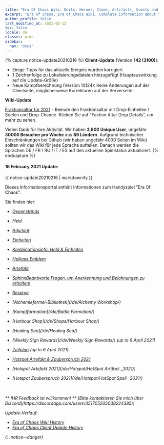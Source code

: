 ```yaml
---
title: "Era Of Chaos Wiki: Units, Heroes, Items, Artifacts, Quests and more"
excerpt: "Era of Chaos, Era of Chaos Wiki. Complete information about the Era Of Chaos: Units, Heroes, Items, Artifacts, Quests and more. Be strongest player with us. Information about future updates and events."
author_profile: false
last_modified_at: 2021-02-12
toc: false
locale: de
classes: wide
sidebar:
  nav: "docs"
---
```


{% capture notice-update20210216 %}
**Client-Update** (Version **142 (3100)**):

* Einige Tipps für das aktuelle Ereignis wurden korrigiert
* 1 Zeichenfolge zu Lokalisierungsdateien hinzugefügt (Hauptauswirkung auf die Update-Größe)
* Neue Kampfberechnung (Version 10124): Keine Änderungen auf der Clientseite, möglicherweise Korrekturen auf der Serverseite.

**Wiki-Update**

[Fraktionsaltar für 2021](https://eraofchaos.github.io/FactionAltar/) - Beende den Fraktionsaltar mit Drop-Einheiten / Seelen und Drop-Chance. Klicken Sie auf "Faction Altar Drop Details", um mehr zu sehen.

Vielen Dank für Ihre Aktivität. Wir haben **3,600 Unique User**, ungefähr **30000 Besucher pro Woche** aus **86 Ländern**.
Aufgrund technischer Einschränkungen bei Github (wir haben ungefähr 4000 Seiten im Wiki) sollten wir das Wiki für jede Sprache aufteilen. Danach werden die Sprachen DE / FR / RU / IT / ES auf den aktuellen Spielstatus aktualisiert.
{% endcapture %}

<div class="notice--danger">
  <h4 class="no_toc">16 February 2021 Update:</h4>
  {{ notice-update20210216 | markdownify }}
</div>

Dieses Informationsportal enthält Informationen zum Handyspiel "Era Of Chaos".

Sie finden hier:
* <i class="fas fa-gavel"/> [Gegenstands](/de/Items/)
* <i class="fas fa-chess-king"/>  [Held](/de/heroes/)
* <i class="fas fa-mask"/>  [Adjutant](/de/heroes/Adjutants/)
* <i class="fab fa-optin-monster"/>  [Einheiten](/de/units/)
* <i class="fas fa-fist-raised"/> [Kombinationsinfo: Held & Einheiten](/de/combination/)
* <i class="fas fa-atom"/>  [Heiliges Emblem](/de/Emblem/)
* <i class="fas fa-hand-sparkles"/>  [Artefakt](/de/artifacts/)

* <i class="fas fa-question-circle"/>  [SphinxBeantworte Fragen, um Anerkennung und Belohnungen zu erhalten!](/de/sphinx/)

* <i class="fas fa-hat-cowboy-side"/>  [Reserve](/de/Backup/)
* <i class="fas fa-place-of-worship"/>  [Alchemieformel-Bibliothek](/de/Alchemy Workshop/)
* <i class="fab fa-battle-net"/> [Kampfformation](/de/Battle Formation/)
* <i class="fas fa-store-alt"/>  [Harbour Shop](/de/Shops/Harbour Shop/)
* <i class="fas fa-water"/>  [Healing Sea](/de/Healing Sea/)

* <i class="fas fa-business-time"/>  [Weekly Sign Rewards](/de/Weekly Sign Rewards/) (up to 6 April 2021)
* <i class="fas fa-calendar-alt"/>  [Zeitplan](/de/Schedule/) (up to 6 April 2021)
* <i class="fas fa-calendar-day"/> [Hotspot Artefakt & Zauberspruch 2021](/de/Hotspot/)
* <i class="fas fa-calendar-day"/> [Hotspot Artefakt 2021](/de/Hotspot/HotSpot Artifact _2021/)
* <i class="fas fa-calendar-day"/> [Hotspot Zauberspruch 2021](/de/Hotspot/HotSpot Spell _2021/)


<br/>
<br/>
** IHR Feedback ist willkommen! **
[Bitte kontaktieren Sie mich über Discord](https://discordapp.com/users/351705203038224385/)




Update-Verlauf:

* [Era of Chaos Wiki History](/Era_Of_Chaos_Wiki_History.html)  
* [Era of Chaos Client Update History](/Era_Of_Chaos_Client_Update_History.html)

{: .notice--danger}

